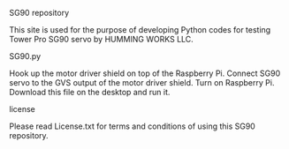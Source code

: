 SG90 repository

This site is used for the purpose of developing Python codes for testing Tower Pro SG90 servo by HUMMING WORKS LLC.

SG90.py

Hook up the motor driver shield on top of the Raspberry Pi. Connect SG90 servo to the GVS output of the motor driver shield. Turn on Raspberry Pi. Download this file on the desktop and run it.

license

Please read License.txt for terms and conditions of using this SG90 repository.
